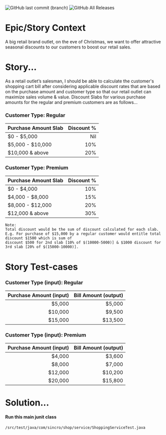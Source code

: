 ![GitHub last commit (branch)](https://img.shields.io/github/last-commit/sagarvns2003/code-challenge/main?style=for-the-badge)
![GitHub All Releases](https://img.shields.io/github/downloads/sagarvns2003/code-challenge/total?style=for-the-badge)


# Epic/Story Context
A big retail brand outlet, on the eve of Christmas, we want to offer attractive seasonal discounts to our customers to boost our retail sales.
# Story...
As a retail outlet’s salesman, I should be able to calculate the customer's shopping cart bill after considering applicable discount rates that are based on the purchase amount and customer type so that our retail outlet can maximize sales volume & value.
Discount Slabs for various purchase amounts for the regular and premium customers are as follows...

### Customer Type: Regular
| Purchase Amount Slab  |  Discount % |
|---|--:|
| $0 - $5,000  | Nil  |
| $5,000 - $10,000 | 10%  |
| $10,000 & above | 20%  |

### Customer Type: Premium
| Purchase Amount Slab  |  Discount % |
|---|--:|
| $0 - $4,000  | 10%  |
| $4,000 - $8,000 | 15%  |
| $8,000 - $12,000 | 20%  |
| $12,000 & above | 30%  |

```
Note:
Total discount would be the sum of discount calculated for each slab.
E.g. For purchase of $15,000 by a regular customer would entitle total discount $1500 which is sum of
discount $500 for 2nd slab [10% of $(10000-5000)] & $1000 discount for 3rd slab [20% of $(15000-10000)].
```

# Story Test-cases
### Customer Type (input): Regular
| Purchase Amount (input)  |  Bill Amount (output) |
|---:|--:|
| $5,000  | $5,000  |
| $10,000 | $9,500  |
| $15,000 | $13,500 |

### Customer Type (input): Premium
| Purchase Amount (input)  |  Bill Amount (output) |
|---:|--:|
| $4,000  | $3,600  |
| $8,000 | $7,000  |
| $12,000 | $10,200 |
| $20,000 | $15,800 |


# Solution...

#### Run this main junit class
```
/src/test/java/com/sincro/shop/service/ShoppingServiceTest.java
```











